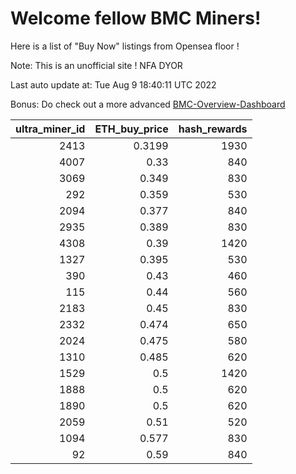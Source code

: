 # Welcome fellow BMC Miners!
Here is a list of "Buy Now" listings from Opensea floor !

Note: This is an unofficial site ! NFA DYOR

Last auto update at: Tue Aug  9 18:40:11 UTC 2022

Bonus: Do check out a more advanced [BMC-Overview-Dashboard](https://dune.com/defifunk/BMC-Overview-Dashboard)


|   ultra_miner_id |   ETH_buy_price |   hash_rewards |
|-----------------:|----------------:|---------------:|
|             2413 |          0.3199 |           1930 |
|             4007 |          0.33   |            840 |
|             3069 |          0.349  |            830 |
|              292 |          0.359  |            530 |
|             2094 |          0.377  |            840 |
|             2935 |          0.389  |            830 |
|             4308 |          0.39   |           1420 |
|             1327 |          0.395  |            530 |
|              390 |          0.43   |            460 |
|              115 |          0.44   |            560 |
|             2183 |          0.45   |            830 |
|             2332 |          0.474  |            650 |
|             2024 |          0.475  |            580 |
|             1310 |          0.485  |            620 |
|             1529 |          0.5    |           1420 |
|             1888 |          0.5    |            620 |
|             1890 |          0.5    |            620 |
|             2059 |          0.51   |            520 |
|             1094 |          0.577  |            830 |
|               92 |          0.59   |            840 |